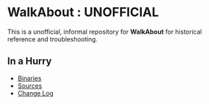 # WalkAbout : UNOFFICIAL

This is a unofficial, informal repository for **WalkAbout** for historical reference and troubleshooting.


## In a Hurry
* [Binaries](./Archive)
* [Sources](https://github.com/net-lisias-ksph/WalkAbout)
* [Change Log](./CHANGE_LOG.md)

